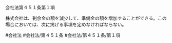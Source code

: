 会社法第４５１条第１項

株式会社は、剰余金の額を減少して、準備金の額を増加することができる。この場合においては、次に掲げる事項を定めなければならない。

#会社法
#会社法/第４５１条
#会社法/第４５１条/第１項
